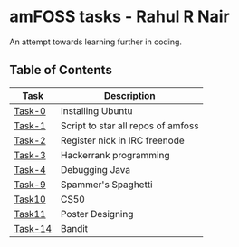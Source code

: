 
# amFOSS tasks - Rahul R Nair
An attempt towards learning further in coding. 

## Table of Contents


| Task | Description |
| --- | --- |
| <a href="https://github.com/dudeRAH/amfoss-tasks/tree/main/Task-0">Task-0</a> | Installing Ubuntu |
| <a href="https://github.com/dudeRAH/amfoss-tasks/tree/main/Task-1">Task-1</a> | Script to star all repos of amfoss |
| <a href="https://github.com/dudeRAH/amfoss-tasks/tree/main/Task-2">Task-2</a> | Register nick in IRC freenode |
| <a href="https://github.com/dudeRAH/amfoss-tasks/tree/main/Task-3">Task-3</a> | Hackerrank programming |
| <a href="https://github.com/dudeRAH/amfoss-tasks/tree/main/Task-4">Task-4</a> | Debugging Java |
| <a href="https://github.com/dudeRAH/amfoss-tasks/tree/main/Task-9">Task-9</a> | Spammer's Spaghetti |
| <a href="https://github.com/dudeRAH/amfoss-tasks/tree/main/Task-10">Task10</a> | CS50 |
| <a href="https://github.com/dudeRAH/amfoss-tasks/tree/main/Task-11">Task11</a> | Poster Designing |
| <a href="https://github.com/dudeRAH/amfoss-tasks/tree/main/Task-14">Task-14</a> | Bandit |
